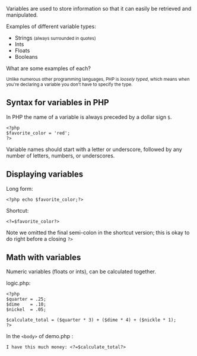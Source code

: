 Variables are used to store information so that it can easily be retrieved and manipulated.

Examples of different variable types:

* Strings <small>(always surrounded in quotes)</small>
* Ints
* Floats
* Booleans

What are some examples of each?

<small>Unlike numerous other programming languages, PHP is <em>loosely typed</em>, which means when you're declaring a variable you don't have to specify the type.</small>

## Syntax for variables in PHP

In PHP the name of a variable is always preceded by a dollar sign `$`.
	
	<?php
	$favorite_color = 'red';
	?>
	
Variable names should start with a letter or underscore, followed by any number of letters, numbers, or underscores.

## Displaying variables

Long form:

	<?php echo $favorite_color;?>

Shortcut: 

	<?=$favorite_color?>

Note we omitted the final semi-colon in the shortcut version; this is okay to do right before a closing `?>`


## Math with variables

Numeric variables (floats or ints), can be calculated together.

logic.php:

	<?php
	$quarter = .25;
	$dime    = .10;
	$nickel  = .05;
        
	$calculate_total = ($quarter * 3) + ($dime * 4) + ($nickle * 1);
	?>

In the `<body>` of demo.php :

	I have this much money: <?=$calculate_total?>


